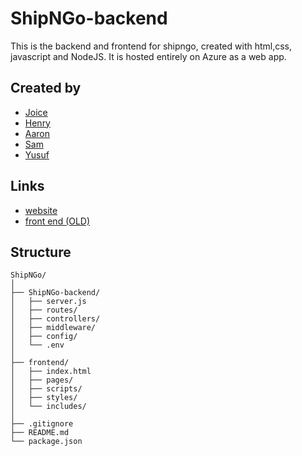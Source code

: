# ShipNGo-backend
This is the backend and frontend for shipngo, created with html,css, javascript and NodeJS. It is hosted entirely on Azure as a web app.

## Created by
- [Joice](https://github.com/joiceM18)
- [Henry](https://github.com/plobethus)
- [Aaron](https://github.com/Happydragon123)
- [Sam](https://github.com/SamuelAlvarez690)
- [Yusuf](https://github.com/GlowSand)

## Links
- [website](https://shipngo-g9cpbhdvfhgca3cb.northcentralus-01.azurewebsites.net)
- [front end (OLD)](https://github.com/plobethus/ShipNGo-frontend)

## Structure
```
ShipNGo/
│
├── ShipNGo-backend/             
│   ├── server.js                
│   ├── routes/
│   ├── controllers/
│   ├── middleware/
│   ├── config/
│   └── .env                    
│
├── frontend/                    
│   ├── index.html
│   ├── pages/
│   ├── scripts/
│   ├── styles/
│   └── includes/
│
├── .gitignore
├── README.md
└── package.json                
```
